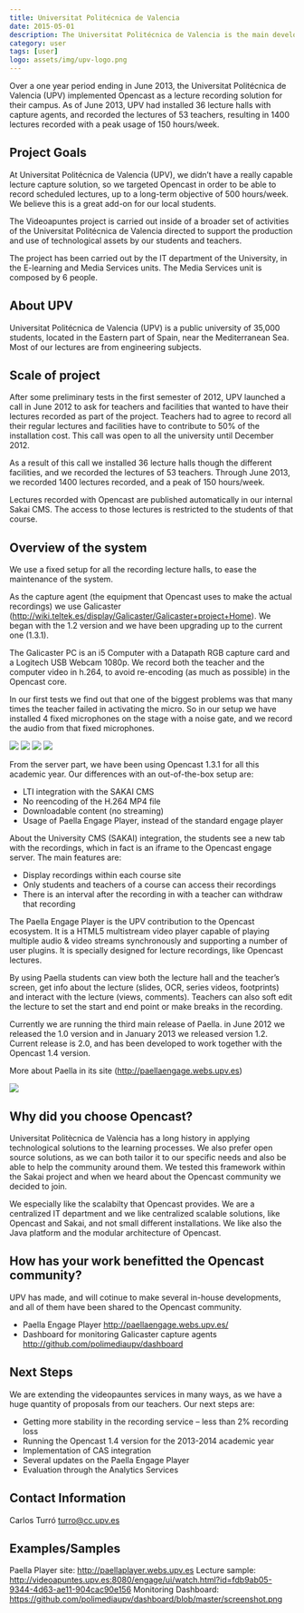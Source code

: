 ```yaml
---
title: Universitat Politécnica de Valencia
date: 2015-05-01
description: The Universitat Politécnica de Valencia is the main developer behind Paella Player, the default video player for Opencast. They are also initiated the Capture Agent Dashboard software.
category: user
tags: [user]
logo: assets/img/upv-logo.png
---
```


Over a one year period ending in June 2013, the Universitat Politécnica de Valencia (UPV) implemented Opencast as a lecture recording solution for their campus. As of June 2013, UPV had installed 36 lecture halls with capture agents, and recorded the lectures of 53 teachers, resulting in 1400 lectures recorded with a peak usage of 150 hours/week.

## Project Goals
At Universitat Politécnica de Valencia (UPV), we didn’t have a really capable lecture capture solution, so we targeted Opencast in order to be able to record scheduled lectures, up to a long-term objective of 500 hours/week. We believe this is a great add-on for our local students.

The Videoapuntes project is carried out inside of a broader set of activities of the Universitat Politécnica de Valencia directed to support the production and use of technological assets by our students and teachers.

The project has been carried out by the IT department of the University, in the E-learning and Media Services units. The Media Services unit is composed by 6 people.

## About UPV
Universitat Politécnica de Valencia (UPV) is a public university of 35,000 students, located in the Eastern part of Spain, near the Mediterranean Sea. Most of our lectures are from engineering subjects.

## Scale of project
After some preliminary tests in the first semester of 2012, UPV launched a call in June 2012 to ask for teachers and facilities that wanted to have their lectures recorded as part of the project. Teachers had to agree to record all their regular lectures and facilities have to contribute to 50% of the installation cost. This call was open to all the university until December 2012.

As a result of this call we installed 36 lecture halls though the different facilities, and we recorded the lectures of 53 teachers. Through June 2013, we recorded 1400 lectures recorded, and a peak of 150 hours/week.

Lectures recorded with Opencast are published automatically in our internal Sakai CMS. The access to those lectures is restricted to the students of that course.

## Overview of the system
We use a fixed setup for all the recording lecture halls, to ease the maintenance of the system.

As the capture agent (the equipment that Opencast uses to make the actual recordings) we use Galicaster (http://wiki.teltek.es/display/Galicaster/Galicaster+project+Home). We began with the 1.2 version and we have been upgrading up to the current one (1.3.1).

The Galicaster PC is an i5 Computer with a Datapath RGB capture card and a Logitech USB Webcam 1080p. We record both the teacher and the computer video in h.264, to avoid re-encoding (as much as possible) in the Opencast core.

In our first tests we find out that one of the biggest problems was that many times the teacher failed in activating the micro. So in our setup we have installed 4 fixed microphones on the stage with a noise gate, and we record the audio from that fixed microphones.

<img src="assets/img/valencia1.jpg">

<img src="assets/img/valencia2.jpg">

<img src="assets/img/valencia3.jpg">

<img src="assets/img/valencia4.jpg">

From the server part, we have been using Opencast 1.3.1 for all this academic year. Our differences with an out-of-the-box setup are:

- LTI integration with the SAKAI CMS
- No reencoding of the H.264 MP4 file
- Downloadable content (no streaming)
- Usage of Paella Engage Player, instead of the standard engage player

About the University CMS (SAKAI) integration, the students see a new tab with the recordings, which in fact is an iframe to the Opencast engage server. The main features are:

- Display recordings within each course site
- Only students and teachers of a course can access their recordings
- There is an interval after the recording in with a teacher can withdraw that recording

The Paella Engage Player is the UPV contribution to the Opencast ecosystem. It is a HTML5 multistream video player capable of playing multiple audio & video streams synchronously and supporting a number of user plugins. It is specially designed for lecture recordings, like Opencast lectures.

By using Paella students can view both the lecture hall and the teacher’s screen, get info about the lecture (slides, OCR, series videos, footprints) and interact with the lecture (views, comments). Teachers can also soft edit the lecture to set the start and end point or make breaks in the recording.

Currently we are running the third main release of Paella. in June 2012 we released the 1.0 version and in January 2013 we released version 1.2. Current release is 2.0, and has been developed to work together with the Opencast 1.4 version.

More about Paella in its site (http://paellaengage.webs.upv.es)

<img src="assets/img/valencia5.jpg">

## Why did you choose Opencast?
Universitat Politècnica de València has a long history in applying technological solutions to the learning processes. We also prefer open source solutions, as we can both tailor it to our specific needs and also be able to help the community around them. We tested this framework within the Sakai project and when we heard about the Opencast community we decided to join.

We especially like the scalabilty that Opencast provides. We are a centralized IT department and we like centralized scalable solutions, like Opencast and Sakai, and not small different installations. We like also the Java platform and the modular architecture of Opencast.

## How has your work benefitted the Opencast community?
UPV has made, and will cotinue to make several in-house developments, and all of them have been shared to the Opencast community.

- Paella Engage Player http://paellaengage.webs.upv.es/
- Dashboard for monitoring Galicaster capture agents http://github.com/polimediaupv/dashboard

## Next Steps
We are extending the videopauntes services in many ways, as we have a huge quantity of proposals from our teachers. Our next steps are:

- Getting more stability in the recording service – less than 2% recording loss
- Running the Opencast 1.4 version for the 2013-2014 academic year
- Implementation of CAS integration
- Several updates on the Paella Engage Player
- Evaluation through the Analytics Services

## Contact Information
Carlos Turró turro@cc.upv.es

## Examples/Samples
Paella Player site: http://paellaplayer.webs.upv.es
Lecture sample: http://videoapuntes.upv.es:8080/engage/ui/watch.html?id=fdb9ab05-9344-4d63-ae11-904cac90e156
Monitoring Dashboard: https://github.com/polimediaupv/dashboard/blob/master/screenshot.png


